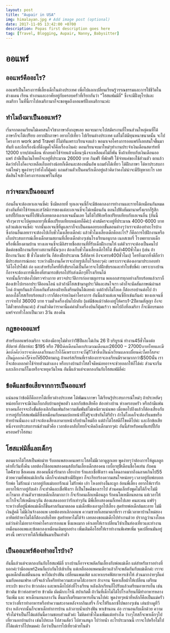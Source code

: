 ```yaml
---
layout: post
title: "Aupair in USA"
img: himalayan.jpg # Add image post (optional)
date: 2017-11-05 13:42:00 +0700
description: Popas first description goes here
tag: [Travel, Blogging, Aupair, Nanny, ฺBabysitter]
---
```


# ออแพร์
## ออแพร์คืออะไร?
ออแพร์เป็นโครงการพี่เลี้ยงเด็กในต่างประเทศ เพื่อไปแลกเปลี่ยนเรียนรู้วรรณธรรมและการใช้ชีวิตในต่างแดน เรียน ทำงานและอาศัยอยู่กับครอบครัวที่เรียกกันว่า "โฮสแฟมมิลี่" ซึ่งจะมีฝั่งยุโรปและอเมริกา ในที่นี้เราไปอเมริกามาก็จะขอพูดถึงออแพร์ฝั่งอเมริกานะค่ะ

## ทำไมถึงมาเป็นออแพร์?  
เริ่มจากตอนเรียนไม่เคยสนใจวิชาภาษาอังกฤษเลย พอจบมาจะไปสมัครงานที่ไหนส่วนใหญ่คนที่ได้ภาษาก็จะได้เปรียบ อยากฝึกภาษา อยากไปเที่ยว ไปเรียนต่างประเทศ แต่ไม่ได้มีทุนหนาขนาดนั้น จะไปโครงการ work and Travel ก็ไม่ทันเพราะเรียนจบแล้ว พอมาเจอโครงการออแพร์ก็เลยสนใจขึ้นมาทันที
และอีกเรื่องนึงที่ดึงดูดใจก็คือเรื่องเงินค่ะ ตอนเรียนจบมาใหม่ๆทำงานประจำเงินเดือนสตาร์ทที่ 12000 บาท/ต่อเดือน หักลบค่าใช้จ่ายแล้วเดือนๆนึงจะเหลือแค่ไม่กี่พัน  ซึ่งถ้าเทียบกับเงินเดือนออแพร์ ถ้าตีเป็นเงินไทยก็จะอยู่ที่ประมาณ 26000 บาท กินฟรี ที่พักฟรี ใช้จ่ายแค่ของใช้ส่วนตัว ตกแล้วคิดว่ายังไงก็คงจะเหลือเก็บอย่างน้อยก็เดือนละสองหมื่นอัพ แถมยังได้เที่ยว ได้ฝึกภาษา ได้หาประสบการณ์ใหม่ๆ พูดง่ายๆว่ายังไงก็คุ้มค่ะ แถมส่วนตัวเป็นคนรักเด็กอยู่แล้วคิดว่าคงไม่น่าจะมีปัญหาอะไร เลยตัดสินใจเข้าโครงการออแพร์ในที่สุด

## กว่าจะมาเป็นออแพร์    
ก่อนอื่นจะต้องหาเอเจนซี่ค่ะ ซึ่งมีหลายที่ ทุกเอเจนซี่ก็จะมีข้อตกลงการทำงานและรายได้เหมือนกันหมด ต่างกันที่ค่าใช้จ่ายและสวัสดิการของแต่ละเอเจนซี่จะไม่เหมือนกัน ตอนไปฟังสัมมานาครั้งแรกก็รู้สึกแฮปปี้กับเอเจนที่ไปฟังก็เลยตกลงเอาเอเจนนั้นเลย ไม่ได้ไปฟังหรือเปรียบเทียบกับเอเจนอื่น (อันนี้จริงๆควรจะไปคุยหลายๆที่เพื่อเปรียบเทียบหน่อยก็ดีค่ะ) ค่าสมัครจะอยู่ที่ประมาณ 4000-6000 บาท แล้วแต่เอเจนซี่ค่ะ จากนั้นเอเจนซี่ที่ดูแลเราก็จะเป็นคนคอยบอกขั้นตอนต่างๆว่าเราจะต้องทำอะไรบ้าง ซึ่งก่อนอื่นเลยเราจะต้องไปเก็บชั่วโมงเลี้ยงเด็กค่ะ แล้วชั่วโมงเลี้ยงเด็กคืออะไร? ก็คือการไปฝึกงานหรือเก็บประสบการณ์เลี้ยงเด็กตามสถานที่เลี้ยงเด็กต่างๆเช่นโรงเรียนอนุบาล เนอสเซอรี่ โรงพยาบาลเด็ก หรือพี่เลี้ยงตามบ้าน ทางเอเจนซี่จะมีลิสรายชื่อสถานที่ที่รับเด็กฝึกงานให้ แต่ตัวเราจะต้องเป็นคนไปติดต่อขอฝึกงานกับทางสถานที่นั้นๆเอง ต้องเก็บชั่วโมงเลี้ยงเด็กให้ได้ ขั้นต่ำ400ชั่วโมง (เช่น ถ้าฝึกงานวันละ 8 ชั่วโมงต่อวัน ก็ต้องฝึกประมาณ 5สัปดาห์ ถึงจะครบ400ชั่วโมง) ใครยิ่งมากยิ่งดีถือว่ามีประสบการณ์เยอะ ระหว่างฝึกงานก็ควรจะถ่ายรูปเก็บไว้เยอะๆค่ะ เพราะเราจะต้องเอามาประกอบทำวิดีโอโปรไฟล์ อ่อ และสำหรับใครที่ยังขับรถไม่เป็นก็ควรจะไปฝึกขับรถและทำใบขับขี่ค่ะ เพราะบางบ้านก็อาจจะต้องการพี่เลี้ยงที่สามารถขับรถไปรับส่งเด็กๆที่โรงเรียนได้  
จากนั้นก็เราต้องไปตรวจร่างกาย ตรวจประวัติการก่ออาชญกรรม พอเอกสารทุกอย่างเรียบร้อยแล้วเราก็ต้องเข้าไปกรอกประวัติออนไลน์ แล้วถ้ามีโฮสเข้ามาดูประวิติและสนใจเรา เค้าก็จะนัดสัมภาษณ์ผ่านสไกด์ ถ้าคุยกันแล้วโอเคกันทั้งสองฝ่ายก็เตรียมบินได้เลยค่ะ แต่ถ้ายังไม่โอเค ก็ต้องรอบ้านต่อไป ถ้าตกลงได้โฮสเรียบร้อยแล้ว เราก็ต้องจ่ายเงินค่าโครงการ อันนี้แล้วแต่เอเจนซี่อีกเช่นกันค่ะ ของเอเจนซี่เราจ่ายไป 36000 บาท รวมตั๋วเครื่องบินไปกลับ (แต่มีข้อแม้ว่าต้องอยู่ให้ครบ1-2ปีตามสัญญา ถึงจะได้ตั๋วขากลับนะค่ะ) ส่วนตัวคิดว่าราคานี้แค่ค่าตั๋วเครื่องบินก็คุ้มแร้วว พอไปถึงที่อเมริกา ก็จะมีอบรมออแพร์จากทั่วโลกเป็นเวลา 3วัน สองคืน

## กฏของออแพร์  
สำหรับออแพร์อเมริกา จะต้องมีอายุไม่ต่ำกว่า18ปีและไม่เกิน 26 ปี บริบูรณ์ ทำงาน45ชั่วโมงต่อสัปดาห์ สัปดาห์ละ $195 หรือ $780 ต่อเดือน ก็ตกประมาณเดือนละ 26000-27000 บาทไทย และมีข้อบังคับว่าเราจะต้องลงเรียนอะไรก็ได้ เพราะเราจะได้j1วีซ่า ซึ่งเป็นนักเรียนแลกเปลี่ยนค่ะ โดยโฮสจะเป็นผู้ออกค่าใช้จ่ายให้$500ตามกฏ ถ้าคอร์สเรียนที่เราต้องการจะลงเรียนมีราคามากกว่า$500นั้น เราก็จะต้องออกค่าใช้จ่ายส่วนต่างเอง หรือบางบ้านถ้าโฮสใจดีหน่อยอาจจะช่วยออกให้ก็ได้ค่ะ  ส่วนจะเริ่มและเลิกงานกี่โมงหรือจะหยุดวันไหน อันนี้แล้วแต่จะตกลงกันกับโฮสแฟมิลี่ค่ะ

## ข้อดีและข้อเสียจากการเป็นออแพร์  
แน่นอนว่าข้อดีก็คือการได้เที่ยวต่างประเทศ ได้พัฒนาภาษา ได้เรียนรู้ประสบการณ์ใหม่ๆ ถ้าประหยัดๆหน่อยก็อาจจะมีเงินเก็บกลับบ้านอยู่พอตัว
แลกกับข้อเสียคือ ต้องห่างบ้าน ห่างครอบครัว หรือถ้ามีแฟนบางคนก็อาจจะถึงขั้นต้องเลิกกันแฟนถ้าความสัมพันธ์ไม่เหนียวแน่นพอ เมื่อพอไปถึงแล้วก็ต้องเสี่ยงกับการอยู่กับโฮสแฟมมิลี่ซึ่งเหมือนกับคนแปลกหน้าที่ไม่รู้จะเข้ากันได้รึป่าว ถ้าไม่โอเคก็จะต้องรีแมชหรือย้ายบ้านนั่นเอง แล้วจะต้องเสี่ยงเอาดาบหน้ากับบ้านใหม่อีก แต่ถ้าได้โฮสดีก็โชคดีไปค่ะ และอีกข้อเสียหนึ่งจากประสบการณ์ส่วนตัวคือ เวลาต้องกลับไทยก็จะคิดถึงเด็กมากๆค่ะ อันนี้สำหรับคนที่แฮปปี้กับครอบครัวโฮสนะ

## โฮสแฟมิลี่และเด็กๆ    
ตอนแรกได้โฮสเป็นพ่อม่าย รับออแพสองคนเพราะโฮสไม่มีเวลาดูลูกเลย พูดง่ายๆว่าต้องการให้ดูแลลูกเค้าทั้งวันทั้งคืน เลยต้องใช้ออแพสองคนสลับกันเลี้ยงเด็กสองคน เบบี้อายุ9เดือนชื่อโคเท่น กับคนโต4ขวบ ชื่อเคเดน สองคนนี้น่ารักมาก เลี้ยงง่าย รักและเชื่อฟังเรา คนโตฉลาดมากถึงฉลาดเกินไป55 ด้วยความที่พ่อแม่เลิกกัน เด็กก็จะค่อนข้างมีปัญหา ก็จะเรียกร้องความสนใจหน่อยๆ เวลาอยู่กับพ่อบอกรักพ่อ ไม่รักแม่ เวลาอยู่กับแม่บอกรักแม่ ไม่รักพ่อ เอ้า ไหงอย่างงั้นละลูก อ้อนพี่เลี้ยง อยากให้เรารัก อยากให้เราอยู่กับเค้า ก็จะทำดีและเชื่อฟังเรา ก็เป็นโชคดีของเราไป ส่วนคนเล็กยังพูดไม่ได้ก็จะไม่มีอะไรมาก ส่วนตัวเราชอบเด็กเล็กมากกว่า ก็จะรักคนเล็กเหมือนลูก รักคนโตเหมือนหลาน แต่เวลาให้อะไรก็จะให้เหมือนๆกัน ต้องแสดงออกว่ารักเท่าๆกัน มีพี่เลี้ยงสองคนก็เทคไปเลย คนละคน แฟร์ๆ ระหว่างที่อยู่นี่พ่อแม่เด็กก็ขึ้นศาลกันมาตลอด แม่เด็กฟ้องเอาลูกไปเลี้ยง สุดท้ายพ่อเด็กล้มละลาย ไม่มีเงินสู้คดี ไม่มีเงินจ้างออแพ เลยต้องยกเลิกออแพ ความซวยก็เลยมาตกที่เรา เรามีเวลาหาบ้านใหม่สองอาทิตย์ถ้าหาไม่ได้ก็ต้องกลับไทย สุดท้ายหาไม่ได้จ้า เลยลองขอแม่เด็กไปทำงานด้วย ปรากฏว่านางโอเค แต่ว่าเค้าไม่อยากจ่ายค่าโครงการออแพ ซึ่งแพงมาก เค้าเลยให้เราเปลี่ยนวีซ่าเป็นท่องเที่ยวและทำงานเหมือนออแพและข้อตกลงเหมือนเดิมทุกอย่าง เพิ่มเติมคือโฮสให้เราทำงานพิเศษเพิ่ม จุดเปลี่ยนมันอยู่ตรงนี้ เพราะรายได้ก็เพิ่มขึ้นมาเป็นเท่าตัว

## เป็นออแพร์ต้องทำอะไรบ้าง?
อันนี้แล้วแต่จะตกลงกันกับโฮสแฟมิลี่ บางบ้านก็อาจจะพลัดกันเลี้ยงกับพ่อแม่เด็ก แต่สำหรับเราอย่างที่บอกค่ะว่ามีออแพร์2คนก็แบ่งกันไปเช้าเย็น แต่เหลือออแพคนเดียวแล้วก็จะพลัดกันกับแม่เด็กค่ะ  เราจะดูแลเด็กตั้งแต่ตื่นนอน พาไปแปรงฟัน เปลี่ยนแพมเพิส และหาเบรคฟัสอาหารเช้าให้ ส่วนมากง่ายๆก็แค่นมกับคอนเฟรค เสร็จแล้วก็เครียทำความสะอาดโต้ะอาหาร ล้างจาน จัดหาเสื้อผ้าให้เปลี่ยน เตรียมกระเป๋า ของว่าง ข้าวกล่อง และพาเด็กไปส่งที่โรงเรียน หลังเลิกเรียนก็ไปรับแล้วเตรียมอาหารเย็น เช่น ข้าวต้ม ข้าวห่อสาหร่าย ข้าวผัด ผัดมักกะโรนี สปาเก้ตตี้
ถ้าวันที่เด็กไม่ได้ไปโรงเรียนก็มีทำอาหารหลางวันเพิ่ม และ พาเด็กนอนกลางวัน ตื่นมาก็เตรียมอาหารเย็นวนไปค่ะ พูดง่ายๆหน้าที่หลักก็คือเป็นแม่ครัว ระหว่างที่เราทำอาหารหรือทำความสะอาดหลังจากกินเสร็จ ก็จะให้รีแลกซ์ไปพลางๆเช่น เล่นบ้างดูทีวีบ้าง หลังจากนั้นก็จะพาเด็กทำการบ้าน  แล้วอาบน้ำแปรงฟัน พาเข้านอน อ่อ เรานอนกับเด็กด้วย ความจริงไม่จำเป็นก็ได้แต่อันนี้ความชอบส่วนตัวค่ะ ไม่คิดค่าชั่วโมงเพิ่มแต่อย่างใด  ว่างๆโฮสก็จะพาเด็กๆไปเที่ยวนอกบ้านบ้าง เช่นไปทะเล ไปสวนสัตว์ ไปสวนสนุก ไปว่ายน้ำ อะไรประมาณนี้ เราจะไปหรือไม่ไปก็ได้แต่เราก็ไปหมดค่ะ ถือว่าเป็นการไปเที่ยวด้วยในตัว
